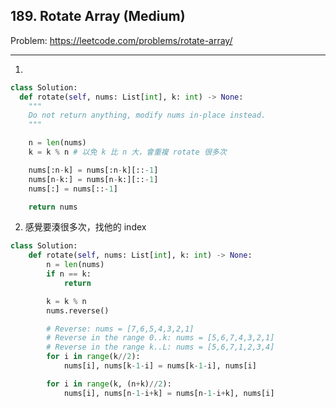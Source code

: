 ## 189. Rotate Array (Medium)

Problem: https://leetcode.com/problems/rotate-array/

---

1.
```python
class Solution:
  def rotate(self, nums: List[int], k: int) -> None:
    """
    Do not return anything, modify nums in-place instead.
    """

    n = len(nums)
    k = k % n # 以免 k 比 n 大，會重複 rotate 很多次

    nums[:n-k] = nums[:n-k][::-1]
    nums[n-k:] = nums[n-k:][::-1]
    nums[:] = nums[::-1]

    return nums
```

2. 感覺要湊很多次，找他的 index
```python
class Solution:
	def rotate(self, nums: List[int], k: int) -> None:
		n = len(nums)
		if n == k: 
			return

		k = k % n
		nums.reverse()

		# Reverse: nums = [7,6,5,4,3,2,1]
		# Reverse in the range 0..k: nums = [5,6,7,4,3,2,1]
		# Reverse in the range k..L: nums = [5,6,7,1,2,3,4]
		for i in range(k//2):
			nums[i], nums[k-1-i] = nums[k-1-i], nums[i]

		for i in range(k, (n+k)//2):
			nums[i], nums[n-1-i+k] = nums[n-1-i+k], nums[i]
```
